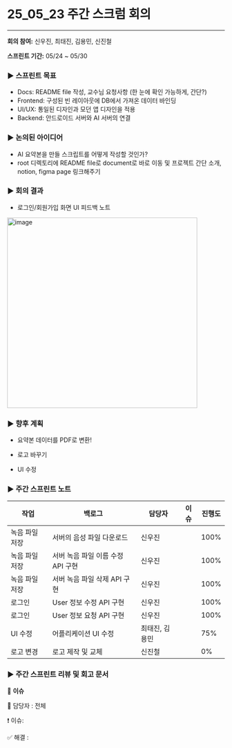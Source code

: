 # 25_05_23 주간 스크럼 회의
---

**회의 참여:** 신우진, 최태진, 김용민, 신진철

**스프린트 기간:** 05/24 ~ 05/30

### ▶️ 스프린트 목표

- Docs: README file 작성, 교수님 요청사항 (한 눈에 확인 가능하게, 간단?)
- Frontend: 구성된 빈 레이아웃에 DB에서 가져온 데이터 바인딩
- UI/UX: 통일된 디자인과 모던 앱 디자인을 적용
- Backend: 안드로이드 서버와 AI 서버의 연결

### ▶️ 논의된 아이디어

- AI 요약본을 만들 스크립트를 어떻게 작성할 것인가?
- root 디렉토리에 README file로 document로 바로 이동 및 프로젝트 간단 소개, notion, figma page 링크해주기

### ▶️ 회의 결과

- 로그인/회원가입 화면 UI 피드백 노트
 <img width="440" alt="image" src="https://github.com/user-attachments/assets/3337070c-fc60-4a2f-af4a-9f7ed6219514" />



### ▶️ 향후 계획

- 요약본 데이터를 PDF로 변환!

- 로고 바꾸기
- UI 수정

### ▶️ 주간 스프린트 노트

| 작업 | 백로그 | 담당자 | 이슈 | 진행도 |
| --- | --- | --- | --- | --- |
| 녹음 파일 저장 | 서버의 음성 파일 다운로드 | 신우진 |  | 100% |
| 녹음 파일 저장 | 서버 녹음 파일 이름 수정 API 구현 | 신우진 |  | 100% |
| 녹음 파일 저장 | 서버 녹음 파일 삭제 API 구현 | 신우진 |  | 100% |
| 로그인 | User 정보 수정 API 구현 | 신우진 |  | 100% |
| 로그인 | User 정보 요청 API 구현 | 신우진 |  | 100% |
| UI 수정 | 어플리케이션 UI 수정 | 최태진, 김용민 |  | 75% |
| 로고 변경 | 로고 제작 및 교체 | 신진철 |  | 0% |

### ▶️ 주간 스프린트 리뷰 및 회고 문서

🔴 **이슈**

👤 담당자 : 전체

❗ 이슈: 

✅ 해결 :
